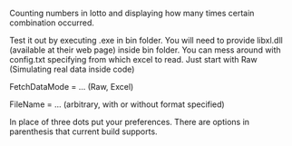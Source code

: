 Counting numbers in lotto and displaying how many times certain combination occurred.

Test it out by executing .exe in bin folder. You will need to provide libxl.dll (available at their web page) inside bin folder. You can mess around with config.txt specifying from which excel to read.
Just start with Raw (Simulating real data inside code)

FetchDataMode = ... (Raw, Excel)

FileName = ... (arbitrary, with or without format specified)

In place of three dots put your preferences. There are options in parenthesis that current build supports.